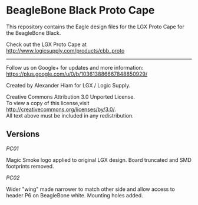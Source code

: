 BeagleBone Black Proto Cape
===========================

This repository contains the Eagle design files for the LGX Proto Cape for the BeagleBone Black.  

Check out the LGX Proto Cape at http://www.logicsupply.com/products/cbb_proto

----

Follow us on Google+ for updates and more information: https://plus.google.com/u/0/b/103613886667848850929/

Created by Alexander Hiam for LGX / Logic Supply.

Creative Commons Attribution 3.0 Unported License.  
To view a copy of this license,visit http://creativecommons.org/licenses/by/3.0/.  
All text above must be included in any redistribution. 

Versions
--------

_PC01_

Magic Smoke logo applied to original LGX design.
Board truncated and SMD footprints removed.

_PC02_

Wider "wing" made narrower to match other side and allow access to header P6 on BeagleBone white.
Mounting holes added.
